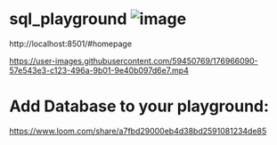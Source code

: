 # sql_playground  ![image](https://user-images.githubusercontent.com/59450769/174729502-d119460e-fe12-4dcb-b762-6ec5eeeb38b0.png)

http://localhost:8501/#homepage

https://user-images.githubusercontent.com/59450769/176966090-57e543e3-c123-496a-9b01-9e40b097d6e7.mp4

# Add Database to your playground:
https://www.loom.com/share/a7fbd29000eb4d38bd2591081234de85
